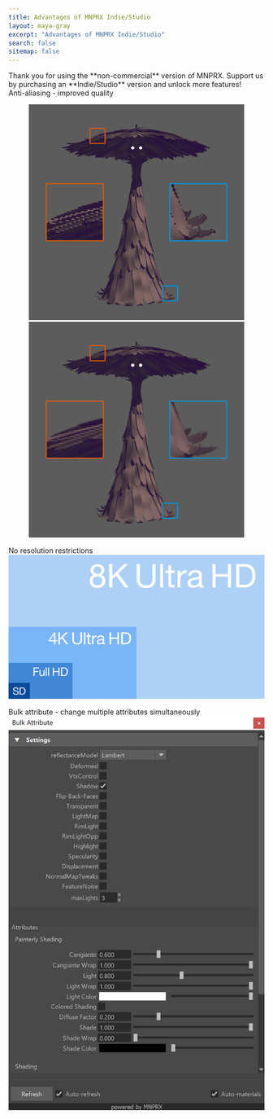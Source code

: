 ```yaml
---
title: Advantages of MNPRX Indie/Studio
layout: maya-gray
excerpt: "Advantages of MNPRX Indie/Studio"
search: false
sitemap: false
---
```

<!-- TwentyTwenty CSS -->
<link rel="stylesheet" href="/assets/css/plugins/twentytwenty.css" type="text/css" media="screen" />

<div class="upgrade-text" markdown="1">
Thank you for using the **non-commercial** version of MNPRX.  
Support us by purchasing an **Indie/Studio** version and unlock more features!

<div class="upgrade-background" markdown="1">
Anti-aliasing - improved quality
  <figure>
    <div id="comparison" style="margin: 0 auto">
       <!-- The before image is first -->
       <img src="/images/MNPRX/comparison/no-AA.png" class="pull-center"/>
       <!-- The after image is last -->
       <img src="/images/MNPRX/comparison/TAA.png" class="pull-center"/>
    </div>
  </figure>
</div>

<i class="fal fa-chevron-double-down fa-2x"></i>

<div class="upgrade-background" markdown="1">
No resolution restrictions  
  <div class="upgrade-img">
    <img src="/images/MNPRX/comparison/resolutions.svg"/>
  </div>
</div>

<i class="fal fa-chevron-double-down fa-2x"></i>

<div class="upgrade-background" markdown="1">
Bulk attribute - change multiple attributes simultaneously  
  <div class="upgrade-img">
    <img src="/images/MNPRX/bulkAttribute.png"/>
  </div>
</div>

</div>

<!-- jquery -->
<script src="https://code.jquery.com/jquery-3.3.1.min.js" integrity="sha256-FgpCb/KJQlLNfOu91ta32o/NMZxltwRo8QtmkMRdAu8=" crossorigin="anonymous"></script>

<!-- TwentyTwenty -->
<script src="/assets/js/plugins/jquery.event.move.js" type="text/javascript"></script>
<script src="/assets/js/plugins/jquery.twentytwenty.js" type="text/javascript"></script>

<!-- Font Awesome -->
<script src="https://pro.fontawesome.com/releases/v5.7.2/js/all.js" integrity="sha384-I3Hhe9TkmlsxzooTtbRzdeLbmkFQE9DVzX/19uTZfHk1zn/uWUyk+a+GyrHyseSq" crossorigin="anonymous"></script>

<script>
$(function(){
  $("#comparison").twentytwenty({
    move_slider_on_hover: true, // Move slider on mouse hover
    no_overlay: true, //Do not show the overlay with before and after
  });
});
</script>
